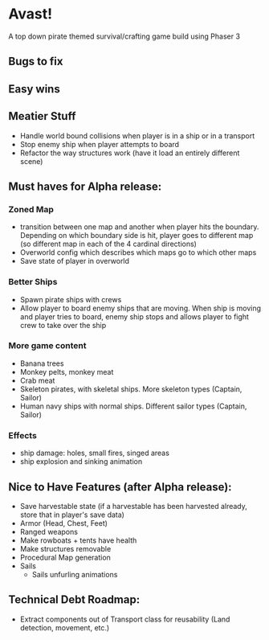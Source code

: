 # Avast!

A top down pirate themed survival/crafting game build using Phaser 3

## Bugs to fix

## Easy wins

## Meatier Stuff

- Handle world bound collisions when player is in a ship or in a transport
- Stop enemy ship when player attempts to board
- Refactor the way structures work (have it load an entirely different scene)

## Must haves for Alpha release:

### Zoned Map

- transition between one map and another when player hits the boundary. Depending on which boundary side is hit, player goes to different map (so different map in each of the 4 cardinal directions)
- Overworld config which describes which maps go to which other maps
- Save state of player in overworld

### Better Ships

- Spawn pirate ships with crews
- Allow player to board enemy ships that are moving. When ship is moving and player tries to board, enemy ship stops and allows player to fight crew to take over the ship

### More game content

- Banana trees
- Monkey pelts, monkey meat
- Crab meat
- Skeleton pirates, with skeletal ships. More skeleton types (Captain, Sailor)
- Human navy ships with normal ships. Different sailor types (Captain, Sailor)

### Effects

- ship damage: holes, small fires, singed areas
- ship explosion and sinking animation

## Nice to Have Features (after Alpha release):

- Save harvestable state (if a harvestable has been harvested already, store that in player's save data)
- Armor (Head, Chest, Feet)
- Ranged weapons
- Make rowboats + tents have health
- Make structures removable
- Procedural Map generation
- Sails
  - Sails unfurling animations

## Technical Debt Roadmap:

- Extract components out of Transport class for reusability (Land detection, movement, etc.)
